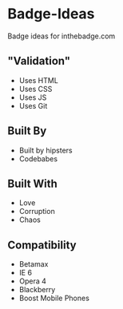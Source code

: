 # Badge-Ideas

Badge ideas for inthebadge.com

## "Validation"
* Uses HTML
* Uses CSS
* Uses JS
* Uses Git

## Built By
* Built by hipsters
* Codebabes

## Built With
* Love
* Corruption
* Chaos

## Compatibility
* Betamax
* IE 6
* Opera 4
* Blackberry
* Boost Mobile Phones
